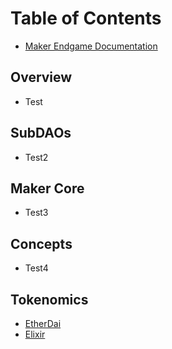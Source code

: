 # Table of Contents

* [Maker Endgame Documentation](README.md)

## Overview
* Test

## SubDAOs
* Test2

## Maker Core
* Test3

## Concepts
* Test4

## Tokenomics
* [EtherDai](tokenomics/etherdai.md)
* [Elixir](tokenomics/elixir.md)

